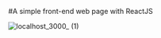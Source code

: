 #A simple front-end web page with ReactJS

![localhost_3000_ (1)](https://user-images.githubusercontent.com/72739404/232426372-5cbc9591-bc75-494e-9bee-9f69fa77c69a.png)
